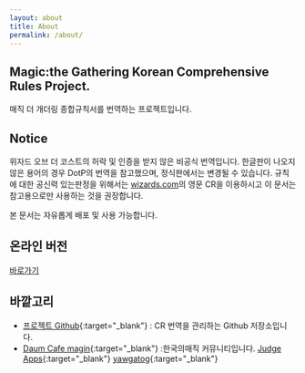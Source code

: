 ```yaml
---
layout: about
title: About
permalink: /about/
---
```

## Magic:the Gathering Korean Comprehensive Rules Project.

매직 더 개더링 종합규칙서를 번역하는 프로젝트입니다.

## Notice

위자드 오브 더 코스트의 허락 및 인증을 받지 않은 비공식 번역입니다. 한글판이 나오지 않은 용어의 경우 DotP의 번역을 참고했으며, 정식판에서는 변경될 수 있습니다.
규칙에 대한 공신력 있는판정을 위해서는 [wizards.com](http://magic.wizards.com/en/game-info/gameplay/rules-and-formats/rules)의 영문 CR을 이용하시고 이 문서는 참고용으로만 사용하는 것을 권장합니다.

본 문서는 자유롭게 배포 및 사용 가능합니다.

## 온라인 버전

[바로가기](/0.Index)

## 바깥고리

 * [프로젝트 Github](https://github.com/youbeebee/kormtgcr){:target="_blank"} : CR 번역을 관리하는 Github 저장소입니다.
* [Daum Cafe magin](http://cafe.daum.net/magin){:target="_blank"} :한국의매직 커뮤니티입니다. 
 [Judge Apps](http://apps.magicjudges.org){:target="_blank"} 
 [yawgatog](http://www.yawgatog.com/resources/rules-changes){:target="_blank"}

